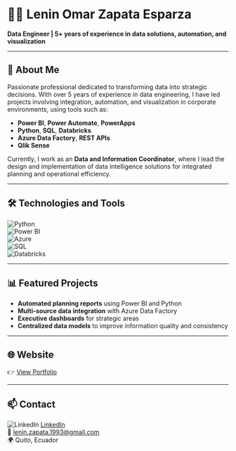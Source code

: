 # 👨‍💻 Lenin Omar Zapata Esparza

**Data Engineer | 5+ years of experience in data solutions, automation, and visualization**

---

## 🚀 About Me

Passionate professional dedicated to transforming data into strategic decisions. With over 5 years of experience in data engineering, I have led projects involving integration, automation, and visualization in corporate environments, using tools such as:

- **Power BI**, **Power Automate**, **PowerApps**  
- **Python**, **SQL**, **Databricks**  
- **Azure Data Factory**, **REST APIs**  
- **Qlik Sense**

Currently, I work as an **Data and Information Coordinator**, where I lead the design and implementation of data intelligence solutions for integrated planning and operational efficiency.

---

## 🛠️ Technologies and Tools

![Python](https://img.shields.io/badge/-Python-3776AB?style=flat&logo=python&logoColor=white)  
![Power BI](https://img.shields.io/badge/-Power%20BI-F2C811?style=flat&logo=powerbi&logoColor=black)  
![Azure](https://img.shields.io/badge/-Azure-0078D4?style=flat&logo=microsoftazure&logoColor=white)  
![SQL](https://img.shields.io/badge/-SQL-4479A1?style=flat&logo=postgresql&logoColor=white)  
![Databricks](https://img.shields.io/badge/-Databricks-E02020?style=flat&logo=databricks&logoColor=white)

---

## 📊 Featured Projects

- **Automated planning reports** using Power BI and Python  
- **Multi-source data integration** with Azure Data Factory  
- **Executive dashboards** for strategic areas  
- **Centralized data models** to improve information quality and consistency

---

## 🌐 Website

👉 [View Portfolio](https://lenin-zapata.github.io/profile/)

---

## 📫 Contact

![LinkedIn]([https://img.shields.io/badge/-LinkedIn-0A66C2?style=flat&logo=linkedin&logoColor=white](https://upload.wikimedia.org/wikipedia/commons/c/ca/LinkedIn_logo_initials.png))  [LinkedIn](https://www.linkedin.com/in/leninzapata-profile/)  
📧 lenin.zapata.1993@gmail.com  
🌍 Quito, Ecuador
